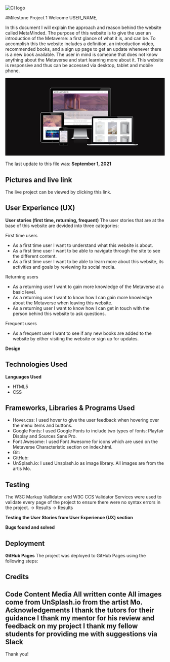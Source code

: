![CI logo](https://codeinstitute.s3.amazonaws.com/fullstack/ci_logo_small.png)

#Milestone Project 1
Welcome USER_NAME,

In this document I will explain the approach and reason behind the website called MetaMinded. The purpose of this website is to give the user an introduction of the Metaverse: a first glance of what it is, and can be. To accomplish this the website includes a definition, an introduction video, recommended books, and a sign up page to get an update whenever there is a new book available. The user in mind is someone that does not know anything about the Metaverse and start learning more about it. This website is responsive and thus can be accessed via desktop, tablet and mobile phone.

![Website shown on different screens](assets/images/metaminded_website.png)

The last update to this file was: **September 1, 2021**

## Pictures and live link
The live project can be viewed by clicking this link.

## User Experience (UX)
**User stories (first time, returning, frequent)**
The user stories that are at the base of this website are devided into three categories:

First time users
* As a first time user I want to understand what this website is about.
* As a first time user I want to be able to navigate through the site to see the different content.
* As a first time user I want to be able to learn more about this website, its activities and goals by reviewing its social media.

Returning users
* As a returning user I want to gain more knowledge of the Metaverse at a basic level.
* As a returning user I want to know how I can gain more knowledge about the Metaverse when leaving this website.
* As a returning user I want to know how I can get in touch with the person behind this website to ask questions.

Frequent users
* As a frequent user I want to see if any new books are added to the website by either visiting the website or sign up for updates.


**Design**



## Technologies Used
**Languages Used**
* HTML5
* CSS

## Frameworks, Libraries & Programs Used
* Hover.css: I used hover to give the user feedback when hovering over the menu items and buttons.
* Google Fonts: I used Google Fonts to include two types of fonts: Playfair Display and Sources Sans Pro.
* Font Awesome: I used Font Awesome for icons which are used on the Metaverse Characteristic section on index.html.
* Git: 
* GitHub: 
* UnSplash.io: I used Unsplash.io as image library. All images are from the artis Mo.

## Testing
The W3C Markup Vallidator and W3C CCS Validator Services were used to validate every page of the project to ensure there were no syntax errors in the project.
-> Results
-> Results

**Testing the User Stories from User Experience (UX) section**

**Bugs found and solved**

## Deployment
**GitHub Pages**
The project was deployed to GitHub Pages using the following steps:


## Credits
**Code**
**Content**
**Media**
All written conte
All images come from UnSplash.io from the artist Mo.
**Acknowledgements**
I thank the tutors for their guidance
I thank my mentor for his review and feedback on my project
I thank my fellow students for providing me with suggestions via Slack
---

Thank you!
